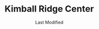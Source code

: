 ---
layout: location-page
date: Last Modified
description: "Local COVID-19 testing is available at Kimball Ridge Center in Waterloo, Iowa, USA."
permalink: "locations/iowa/waterloo/kimball-ridge-center/"
tags:
  - locations
  - iowa
title: Kimball Ridge Center
uniqueName: kimball-ridge-center
state: Iowa
stateAbbr: IA
hood: "Waterloo"
address: " 2101 Kimball Ave # Ll5"
city: "Waterloo"
zip: "50702"
zipsNearby: "50601 50005 52202 50006 50043 50227 50420 50602 50603 52203 52204 52205 50604 50608 50649 50605 50606 52206 50607 50671 50028 50609 52208 52209 52257 50041 52210 52211 52221 52232 50612 52132 52133 50613 50614 52328 52401 52402 52403 52404 52405 52406 52407 52408 52409 52410 52411 52497 52498 52499 52213 52341 52214 50616 50620 52215 50619 50051 52135 52217 52218 52035 50056 50621 52220 50431 52136 52223 50622 50623 50624 50071 50611 50625 52038 50626 52224 52041 52042 52044 52225 50627 52141 52043 50628 52227 50629 52228 52047 52142 50078 50435 52144 50630 50631 50102 52229 50632 50633 50634 50106 50635 52050 50636 50112 50638 50657 52048 50441 50120 52147 50641 52233 50642 52236 52237 50122 50643 50644 50645 50126 50647 50648 50135 52249 52251 50650 50651 50452 50141 52154 50142 50652 50148 52156 50154 50157 52036 52057 50653 52301 52302 50158 52305 50467 50654 50655 50681 50162 52307 52219 52252 52310 50173 52313 52314 50658 52315 50659 50661 50660 50206 50458 52318 50662 50664 50460 50461 52161 52322 52324 50665 50666 52162 52163 52326 50230 50667 50668 50669 50234 50466 52165 50468 50469 52329 50471 52330 50239 52166 52072 50427 50433 50475 50670 52332 52334 52168 52336 50247 50672 50673 52076 50674 52164 50477 52338 52339 50479 52342 50675 50676 52344 50258 50259 52345 52346 52347 52348 52349 52077 52169 52351 52352 50701 50702 50703 50704 50707 52354 52171 50677 50680 52175 50269 50271 52361 50682 50278 50706 52350" 
mapUrl: "http://maps.apple.com/?q=Kimball+Ridge+Center&address=2101+Kimball+Ave+Ll5,Waterloo,Iowa,50702"
locationType: Walk-in
phone: "319-272-0000"
website: "https://carbonhealth.com/coronavirus/covid-19-testing-centers/Iowa"
onlineBooking: undefined
closed: undefined
closedUpdate: May 25th, 2020
notes: "By appointment only. Requires doctor's referral."
days: Contact for hours of operation.
ctaMessage: Learn more
ctaUrl: "https://carbonhealth.com/coronavirus/covid-19-testing-centers/Iowa"
---